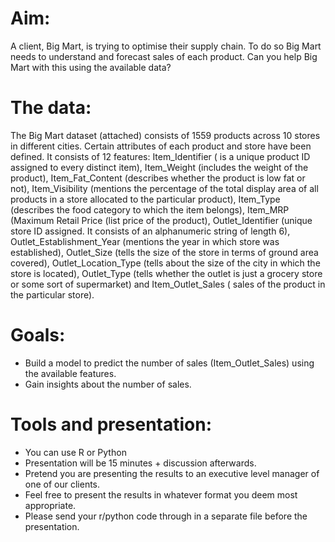 # Aim:
A client, Big Mart, is trying to optimise their supply chain. To do so Big Mart needs to understand and forecast sales of each product. Can you help Big Mart with this using the available data? 

# The data:
The Big Mart dataset (attached) consists of 1559 products across 10 stores in
different cities. Certain attributes of each product and store have been
defined. It consists of 12 features: Item_Identifier ( is a unique product ID
assigned to every distinct item), Item_Weight (includes the weight of the
product), Item_Fat_Content (describes whether the product is low fat or not),
Item_Visibility (mentions the percentage of the total display area of all
products in a store allocated to the particular product), Item_Type (describes
the food category to which the item belongs), Item_MRP (Maximum Retail Price
(list price of the product), Outlet_Identifier (unique store ID assigned. It
consists of an alphanumeric string of length 6), Outlet_Establishment_Year
(mentions the year in which store was established), Outlet_Size (tells the size
of the store in terms of ground area covered), Outlet_Location_Type (tells about
the size of the city in which the store is located), Outlet_Type (tells whether
the outlet is just a grocery store or some sort of supermarket) and
Item_Outlet_Sales ( sales of the product in the particular store).


# Goals:
-	Build a model to predict the number of sales (Item_Outlet_Sales) using the available features.
-	Gain insights about the number of sales.

# Tools and presentation:

-	You can use R or Python
-	Presentation will be 15 minutes + discussion afterwards. 
-	Pretend you are presenting the results to an executive level manager of one of our clients.
-	Feel free to present the results in whatever format you deem most appropriate. 
-	Please send your r/python code through in a separate file before the presentation.
